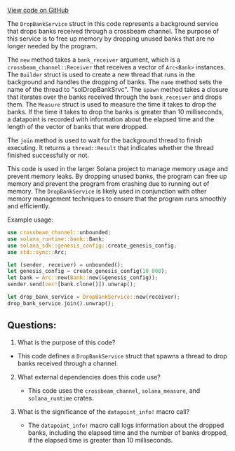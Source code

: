 
[View code on GitHub](https://github.com/solana-labs/solana/blob/master/core/src/drop_bank_service.rs)

The `DropBankService` struct in this code represents a background service that drops banks received through a crossbeam channel. The purpose of this service is to free up memory by dropping unused banks that are no longer needed by the program. 

The `new` method takes a `bank_receiver` argument, which is a `crossbeam_channel::Receiver` that receives a vector of `Arc<Bank>` instances. The `Builder` struct is used to create a new thread that runs in the background and handles the dropping of banks. The `name` method sets the name of the thread to "solDropBankSrvc". The `spawn` method takes a closure that iterates over the banks received through the `bank_receiver` and drops them. The `Measure` struct is used to measure the time it takes to drop the banks. If the time it takes to drop the banks is greater than 10 milliseconds, a datapoint is recorded with information about the elapsed time and the length of the vector of banks that were dropped.

The `join` method is used to wait for the background thread to finish executing. It returns a `thread::Result` that indicates whether the thread finished successfully or not.

This code is used in the larger Solana project to manage memory usage and prevent memory leaks. By dropping unused banks, the program can free up memory and prevent the program from crashing due to running out of memory. The `DropBankService` is likely used in conjunction with other memory management techniques to ensure that the program runs smoothly and efficiently. 

Example usage:

```rust
use crossbeam_channel::unbounded;
use solana_runtime::bank::Bank;
use solana_sdk::genesis_config::create_genesis_config;
use std::sync::Arc;

let (sender, receiver) = unbounded();
let genesis_config = create_genesis_config(10_000);
let bank = Arc::new(Bank::new(&genesis_config));
sender.send(vec![bank.clone()]).unwrap();

let drop_bank_service = DropBankService::new(receiver);
drop_bank_service.join().unwrap();
```
## Questions: 
 1. What is the purpose of this code?
   - This code defines a `DropBankService` struct that spawns a thread to drop banks received through a channel.

2. What external dependencies does this code use?
   - This code uses the `crossbeam_channel`, `solana_measure`, and `solana_runtime` crates.

3. What is the significance of the `datapoint_info!` macro call?
   - The `datapoint_info!` macro call logs information about the dropped banks, including the elapsed time and the number of banks dropped, if the elapsed time is greater than 10 milliseconds.